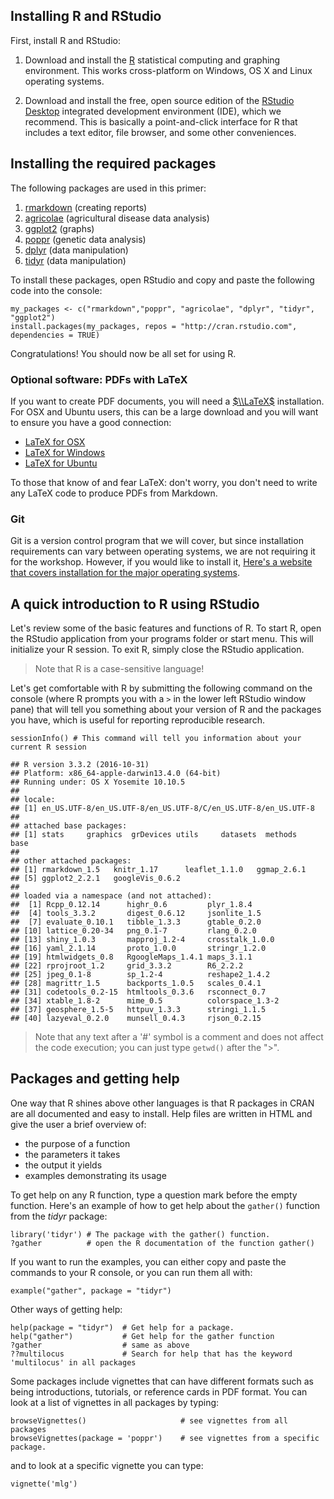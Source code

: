 Installing R and RStudio
------------------------

First, install R and RStudio:

1.  Download and install the [R](http://www.r-project.org) statistical
    computing and graphing environment. This works cross-platform on
    Windows, OS X and Linux operating systems.

2.  Download and install the free, open source edition of the [RStudio
    Desktop](https://www.rstudio.com/products/rstudio/download/)
    integrated development environment (IDE), which we recommend. This
    is basically a point-and-click interface for R that includes a text
    editor, file browser, and some other conveniences.

Installing the required packages
--------------------------------

The following packages are used in this primer:

1.  [rmarkdown](http://cran.r-project.org/web/packages/rmarkdown/index.html)
    (creating reports)
2.  [agricolae](http://cran.r-project.org/web/packages/agricolae/index.html)
    (agricultural disease data analysis)
3.  [ggplot2](http://cran.r-project.org/web/packages/ggplot2/index.html)
    (graphs)
4.  [poppr](http://cran.r-project.org/web/packages/poppr/index.html)
    (genetic data analysis)
5.  [dplyr](http://cran.r-project.org/web/packages/dplyr/index.html)
    (data manipulation)
6.  [tidyr](http://cran.r-project.org/web/packages/tidyr/index.html)
    (data manipulation)

To install these packages, open RStudio and copy and paste the following
code into the console:

    my_packages <- c("rmarkdown","poppr", "agricolae", "dplyr", "tidyr", "ggplot2")
    install.packages(my_packages, repos = "http://cran.rstudio.com", dependencies = TRUE)

Congratulations! You should now be all set for using R.

### Optional software: PDFs with LaTeX

If you want to create PDF documents, you will need a
[$\\LaTeX$](https://latex-project.org/) installation. For OSX and Ubuntu
users, this can be a large download and you will want to ensure you have
a good connection:

-   [LaTeX for OSX](https://tug.org/mactex/)
-   [LaTeX for Windows](http://miktex.org/)
-   [LaTeX for Ubuntu](https://help.ubuntu.com/community/LaTeX)

To those that know of and fear LaTeX: don't worry, you don't need to
write any LaTeX code to produce PDFs from Markdown.

### Git

Git is a version control program that we will cover, but since
installation requirements can vary between operating systems, we are not
requiring it for the workshop. However, if you would like to install it,
[Here's a website that covers installation for the major operating
systems](http://happygitwithr.com/install-git.html).

A quick introduction to R using RStudio
---------------------------------------

Let's review some of the basic features and functions of R. To start R,
open the RStudio application from your programs folder or start menu.
This will initialize your R session. To exit R, simply close the RStudio
application.

> Note that R is a case-sensitive language!

Let's get comfortable with R by submitting the following command on the
console (where R prompts you with a `>` in the lower left RStudio window
pane) that will tell you something about your version of R and the
packages you have, which is useful for reporting reproducible research.

    sessionInfo() # This command will tell you information about your current R session

    ## R version 3.3.2 (2016-10-31)
    ## Platform: x86_64-apple-darwin13.4.0 (64-bit)
    ## Running under: OS X Yosemite 10.10.5
    ## 
    ## locale:
    ## [1] en_US.UTF-8/en_US.UTF-8/en_US.UTF-8/C/en_US.UTF-8/en_US.UTF-8
    ## 
    ## attached base packages:
    ## [1] stats     graphics  grDevices utils     datasets  methods   base     
    ## 
    ## other attached packages:
    ## [1] rmarkdown_1.5   knitr_1.17      leaflet_1.1.0   ggmap_2.6.1    
    ## [5] ggplot2_2.2.1   googleVis_0.6.2
    ## 
    ## loaded via a namespace (and not attached):
    ##  [1] Rcpp_0.12.14      highr_0.6         plyr_1.8.4       
    ##  [4] tools_3.3.2       digest_0.6.12     jsonlite_1.5     
    ##  [7] evaluate_0.10.1   tibble_1.3.3      gtable_0.2.0     
    ## [10] lattice_0.20-34   png_0.1-7         rlang_0.2.0      
    ## [13] shiny_1.0.3       mapproj_1.2-4     crosstalk_1.0.0  
    ## [16] yaml_2.1.14       proto_1.0.0       stringr_1.2.0    
    ## [19] htmlwidgets_0.8   RgoogleMaps_1.4.1 maps_3.1.1       
    ## [22] rprojroot_1.2     grid_3.3.2        R6_2.2.2         
    ## [25] jpeg_0.1-8        sp_1.2-4          reshape2_1.4.2   
    ## [28] magrittr_1.5      backports_1.0.5   scales_0.4.1     
    ## [31] codetools_0.2-15  htmltools_0.3.6   rsconnect_0.7    
    ## [34] xtable_1.8-2      mime_0.5          colorspace_1.3-2 
    ## [37] geosphere_1.5-5   httpuv_1.3.3      stringi_1.1.5    
    ## [40] lazyeval_0.2.0    munsell_0.4.3     rjson_0.2.15

> Note that any text after a '\#' symbol is a comment and does not
> affect the code execution; you can just type `getwd()` after the
> "&gt;".

Packages and getting help
-------------------------

One way that R shines above other languages is that R packages in CRAN
are all documented and easy to install. Help files are written in HTML
and give the user a brief overview of:

-   the purpose of a function
-   the parameters it takes
-   the output it yields
-   examples demonstrating its usage

To get help on any R function, type a question mark before the empty
function. Here's an example of how to get help about the `gather()`
function from the *tidyr* package:

    library('tidyr') # The package with the gather() function.
    ?gather          # open the R documentation of the function gather()

If you want to run the examples, you can either copy and paste the
commands to your R console, or you can run them all with:

    example("gather", package = "tidyr")

Other ways of getting help:

    help(package = "tidyr")  # Get help for a package.
    help("gather")           # Get help for the gather function
    ?gather                  # same as above
    ??multilocus             # Search for help that has the keyword 'multilocus' in all packages

Some packages include vignettes that can have different formats such as
being introductions, tutorials, or reference cards in PDF format. You
can look at a list of vignettes in all packages by typing:

    browseVignettes()                     # see vignettes from all packages
    browseVignettes(package = 'poppr')    # see vignettes from a specific package.

and to look at a specific vignette you can type:

    vignette('mlg')
